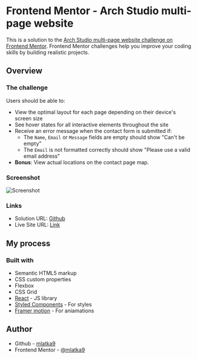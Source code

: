 # Frontend Mentor - Arch Studio multi-page website

This is a solution to the [Arch Studio multi-page website challenge on Frontend Mentor](https://www.frontendmentor.io/challenges/arch-studio-multipage-website-wNIbOFYR6). Frontend Mentor challenges help you improve your coding skills by building realistic projects. 

## Overview

### The challenge

Users should be able to:

- View the optimal layout for each page depending on their device's screen size
- See hover states for all interactive elements throughout the site
- Receive an error message when the contact form is submitted if:
  - The `Name`, `Email` or `Message` fields are empty should show "Can't be empty"
  - The `Email` is not formatted correctly should show "Please use a valid email address"
- **Bonus**: View actual locations on the contact page map.

### Screenshot

![Screenshot](https://user-images.githubusercontent.com/72691985/147860296-4856cffa-9710-4dff-b12c-15877f37b54a.PNG)



### Links

- Solution URL: [Github](https://github.com/mlatka9/Arch-Studio-multi-page-website)
- Live Site URL: [Link](https://61d08972c24929e8d8dcadb6--heuristic-dubinsky-16cbbb.netlify.app/)

## My process

### Built with

- Semantic HTML5 markup
- CSS custom properties
- Flexbox
- CSS Grid
- [React](https://reactjs.org/) - JS library
- [Styled Components](https://styled-components.com/) - For styles
- [Framer motion](https://www.framer.com/motion/) - For aniamations


## Author

- Github - [mlatka9](https://github.com/mlatka9)
- Frontend Mentor - [@mlatka9](https://www.frontendmentor.io/profile/mlatka9)
